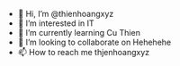- 👋 Hi, I’m @thienhoangxyz
- 👀 I’m interested in IT
- 🌱 I’m currently learning Cu Thien
- 💞️ I’m looking to collaborate on Hehehehe
- 📫 How to reach me thjenhoangxyz

<!---
thienhoangxyz/thienhoangxyz is a ✨ special ✨ repository because its `README.md` (this file) appears on your GitHub profile.
You can click the Preview link to take a look at your changes.
--->
